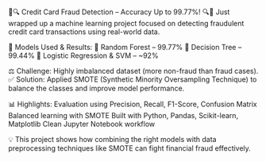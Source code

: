 🚨🔍 Credit Card Fraud Detection – Accuracy Up to 99.77%! 🔍🚨
Just wrapped up a machine learning project focused on detecting fraudulent credit card transactions using real-world data.

🧠 Models Used & Results:
🌲 Random Forest – 99.77%
🌿 Decision Tree – 99.44%
🧮 Logistic Regression & SVM – ~92%

⚖️ Challenge: Highly imbalanced dataset (more non-fraud than fraud cases).
✅ Solution: Applied SMOTE (Synthetic Minority Oversampling Technique) to balance the classes and improve model performance.

📊 Highlights:
Evaluation using Precision, Recall, F1-Score, Confusion Matrix
Balanced learning with SMOTE
Built with Python, Pandas, Scikit-learn, Matplotlib
Clean Jupyter Notebook workflow

💡 This project shows how combining the right models with data preprocessing techniques like SMOTE can fight financial fraud effectively.
